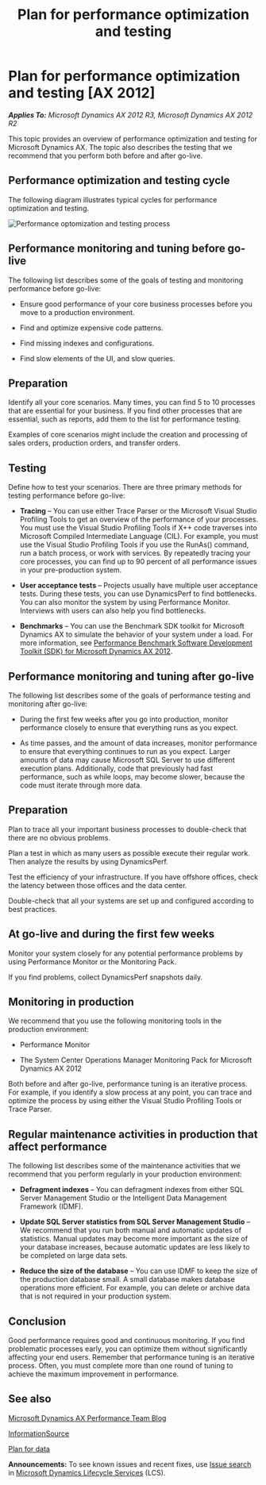﻿---
title: Plan for performance optimization and testing
TOCTitle: Plan for performance optimization and testing
ms:assetid: 23349355-77a5-4790-80e6-ccaf54cf3bf4
ms:mtpsurl: https://technet.microsoft.com/en-us/library/JJ149696(v=AX.60)
ms:contentKeyID: 47541245
ms.date: 05/02/2014
mtps_version: v=AX.60
---

# Plan for performance optimization and testing [AX 2012]


_**Applies To:** Microsoft Dynamics AX 2012 R3, Microsoft Dynamics AX 2012 R2_

This topic provides an overview of performance optimization and testing for Microsoft Dynamics AX. The topic also describes the testing that we recommend that you perform both before and after go-live.

## Performance optimization and testing cycle

The following diagram illustrates typical cycles for performance optimization and testing.

![Performance optomization and testing process](images/JJ149696.PerformanceOptimization(AX.60).png "Performance optomization and testing process")

## Performance monitoring and tuning before go-live

The following list describes some of the goals of testing and monitoring performance before go-live:

  - Ensure good performance of your core business processes before you move to a production environment.

  - Find and optimize expensive code patterns.

  - Find missing indexes and configurations.

  - Find slow elements of the UI, and slow queries.

## Preparation

Identify all your core scenarios. Many times, you can find 5 to 10 processes that are essential for your business. If you find other processes that are essential, such as reports, add them to the list for performance testing.

Examples of core scenarios might include the creation and processing of sales orders, production orders, and transfer orders.

## Testing

Define how to test your scenarios. There are three primary methods for testing performance before go-live:

  - **Tracing** – You can use either Trace Parser or the Microsoft Visual Studio Profiling Tools to get an overview of the performance of your processes. You must use the Visual Studio Profiling Tools if X++ code traverses into Microsoft Compiled Intermediate Language (CIL). For example, you must use the Visual Studio Profiling Tools if you use the RunAs() command, run a batch process, or work with services. By repeatedly tracing your core processes, you can find up to 90 percent of all performance issues in your pre-production system.

  - **User acceptance tests** – Projects usually have multiple user acceptance tests. During these tests, you can use DynamicsPerf to find bottlenecks. You can also monitor the system by using Performance Monitor. Interviews with users can also help you find bottlenecks.

  - **Benchmarks** – You can use the Benchmark SDK toolkit for Microsoft Dynamics AX to simulate the behavior of your system under a load. For more information, see [Performance Benchmark Software Development Toolkit (SDK) for Microsoft Dynamics AX 2012](performance-benchmark-software-development-toolkit-sdk-for-microsoft-dynamics-ax-2012.md).

## Performance monitoring and tuning after go-live

The following list describes some of the goals of performance testing and monitoring after go-live:

  - During the first few weeks after you go into production, monitor performance closely to ensure that everything runs as you expect.

  - As time passes, and the amount of data increases, monitor performance to ensure that everything continues to run as you expect. Larger amounts of data may cause Microsoft SQL Server to use different execution plans. Additionally, code that previously had fast performance, such as while loops, may become slower, because the code must iterate through more data.

## Preparation

Plan to trace all your important business processes to double-check that there are no obvious problems.

Plan a test in which as many users as possible execute their regular work. Then analyze the results by using DynamicsPerf.

Test the efficiency of your infrastructure. If you have offshore offices, check the latency between those offices and the data center.

Double-check that all your systems are set up and configured according to best practices.

## At go-live and during the first few weeks

Monitor your system closely for any potential performance problems by using Performance Monitor or the Monitoring Pack.

If you find problems, collect DynamicsPerf snapshots daily.

## Monitoring in production

We recommend that you use the following monitoring tools in the production environment:

  - Performance Monitor

  - The System Center Operations Manager Monitoring Pack for Microsoft Dynamics AX 2012

Both before and after go-live, performance tuning is an iterative process. For example, if you identify a slow process at any point, you can trace and optimize the process by using either the Visual Studio Profiling Tools or Trace Parser.

## Regular maintenance activities in production that affect performance

The following list describes some of the maintenance activities that we recommend that you perform regularly in your production environment:

  - **Defragment indexes** – You can defragment indexes from either SQL Server Management Studio or the Intelligent Data Management Framework (IDMF).

  - **Update SQL Server statistics from SQL Server Management Studio** – We recommend that you run both manual and automatic updates of statistics. Manual updates may become more important as the size of your database increases, because automatic updates are less likely to be completed on large data sets.

  - **Reduce the size of the database** – You can use IDMF to keep the size of the production database small. A small database makes database operations more efficient. For example, you can delete or archive data that is not required in your production system.

## Conclusion

Good performance requires good and continuous monitoring. If you find problematic processes early, you can optimize them without significantly affecting your end users. Remember that performance tuning is an iterative process. Often, you must complete more than one round of tuning to achieve the maximum improvement in performance.

## See also

[Microsoft Dynamics AX Performance Team Blog](http://blogs.msdn.com/axperf)

[InformationSource](http://informationsource.dynamics.com/)

[Plan for data](plan-for-data.md)

  
**Announcements:** To see known issues and recent fixes, use [Issue search](http://go.microsoft.com/fwlink/?linkid=389258) in [Microsoft Dynamics Lifecycle Services](http://go.microsoft.com/fwlink/?linkid=306505) (LCS).

